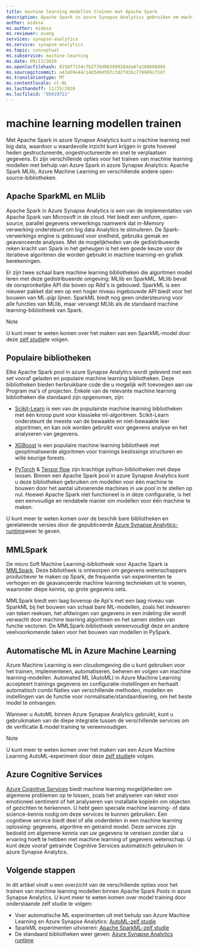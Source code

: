 ```yaml
---
title: machine learning modellen trainen met Apache Spark
description: Apache Spark in azure Synapse Analytics gebruiken om machine learning modellen te trainen
author: midesa
ms.author: midesa
ms.reviewer: euang
services: synapse-analytics
ms.service: synapse-analytics
ms.topic: conceptual
ms.subservice: machine-learning
ms.date: 09/13/2020
ms.openlocfilehash: 8250f7154cfb2739d065980284da67a200680d89
ms.sourcegitcommit: a43a59e44c14d349d597c3d2fd2bc779989c71d7
ms.translationtype: MT
ms.contentlocale: nl-NL
ms.lasthandoff: 11/25/2020
ms.locfileid: "95919721"
---
```

# <a name="train-machine-learning-models"></a>machine learning modellen trainen
Met Apache Spark in azure Synapse Analytics kunt u machine learning met big data, waardoor u waardevolle inzicht kunt krijgen in grote hoeveel heden gestructureerde, ongestructureerde en snel te verplaatsen gegevens. Er zijn verschillende opties voor het trainen van machine learning modellen met behulp van Azure Spark in azure Synapse Analytics: Apache Spark MLlib, Azure Machine Learning en verschillende andere open-source-bibliotheken. 

## <a name="apache-sparkml-and-mllib"></a>Apache SparkML en MLlib
Apache Spark in Azure Synapse Analytics is een van de implementaties van Apache Spark van Microsoft in de cloud. Het biedt een uniform, open-source, parallel gegevens verwerkings raamwerk dat in-Memory verwerking ondersteunt om big data Analytics te stimuleren. De Spark-verwerkings engine is gebouwd voor snelheid, gebruiks gemak en geavanceerde analyses. Met de mogelijkheden van de gedistribueerde reken kracht van Spark in het geheugen is het een goede keuze voor de iteratieve algoritmen die worden gebruikt in machine learning-en grafiek berekeningen. 

Er zijn twee schaal bare machine learning bibliotheken die algoritmen model leren met deze gedistribueerde omgeving: MLlib en SparkML. MLlib bevat de oorspronkelijke API die boven op Rdd's is gebouwd. SparkML is een nieuwer pakket dat een op een hoger niveau ingebouwde API biedt voor het bouwen van ML-pijp lijnen. SparkML biedt nog geen ondersteuning voor alle functies van MLlib, maar vervangt MLlib als de standaard machine learning-bibliotheek van Spark.

> [!NOTE]
> 
> U kunt meer te weten komen over het maken van een SparkML-model door deze [zelf studie](../spark/apache-spark-azure-machine-learning-tutorial.md)te volgen.

## <a name="popular-libraries"></a>Populaire bibliotheken
Elke Apache Spark pool in azure Synapse Analytics wordt geleverd met een set vooraf geladen en populaire machine learning bibliotheken. Deze bibliotheken bieden herbruikbare code die u mogelijk wilt toevoegen aan uw Program ma's of projecten. Enkele van de relevante machine learning bibliotheken die standaard zijn opgenomen, zijn:
- [Scikit-Learn](https://scikit-learn.org/stable/index.html) is een van de populairste machine learning bibliotheken met één knoop punt voor klassieke ml-algoritmen. Scikit-Learn ondersteunt de meeste van de bewaakte en niet-bewaakte leer algoritmen, en kan ook worden gebruikt voor gegevens analyse en het analyseren van gegevens.
  
- [XGBoost](https://xgboost.readthedocs.io/en/latest/) is een populaire machine learning bibliotheek met geoptimaliseerde algoritmen voor trainings beslissings structuren en wille keurige forests. 
  
- [PyTorch](https://pytorch.org/)  &  [Tensor flow](https://www.tensorflow.org/) zijn krachtige python-bibliotheken met diepe lessen. Binnen een Apache Spark pool in azure Synapse Analytics kunt u deze bibliotheken gebruiken om modellen voor één machine te bouwen door het aantal uitvoerende machines in uw pool in te stellen op nul. Hoewel Apache Spark niet functioneel is in deze configuratie, is het een eenvoudige en rendabele manier om modellen voor één machine te maken.

U kunt meer te weten komen over de beschik bare bibliotheken en gerelateerde versies door de gepubliceerde [Azure Synapse Analytics-runtime](../spark/apache-spark-version-support.md)weer te geven.

## <a name="mmlspark"></a>MMLSpark
De micro Soft Machine Learning-bibliotheek voor Apache Spark is [MMLSpark](https://github.com/Azure/mmlspark). Deze bibliotheek is ontworpen om gegevens wetenschappers productiever te maken op Spark, de frequentie van experimenten te verhogen en de geavanceerde machine learning technieken uit te voeren, waaronder diepe kennis, op grote gegevens sets. 

MMLSpark biedt een laag bovenop de Api's met een laag niveau van SparkML bij het bouwen van schaal bare ML-modellen, zoals het indexeren van teken reeksen, het afdwingen van gegevens in een indeling die wordt verwacht door machine learning algoritmen en het samen stellen van functie vectoren. De MMLSpark-bibliotheek vereenvoudigt deze en andere veelvoorkomende taken voor het bouwen van modellen in PySpark.

## <a name="automated-ml-in-azure-machine-learning"></a>Automatische ML in Azure Machine Learning 
Azure Machine Learning is een cloudomgeving die u kunt gebruiken voor het trainen, implementeren, automatiseren, beheren en volgen van machine learning-modellen. Automated ML (AutoML) in Azure Machine Learning accepteert trainings gegevens en configuratie-instellingen en herhaalt automatisch combi Naties van verschillende methoden, modellen en instellingen van de functie voor normalisatie/standaardisering, om het beste model te ontvangen. 

Wanneer u AutoML binnen Azure Synapse Analytics gebruikt, kunt u gebruikmaken van de diepe integratie tussen de verschillende services om de verificatie & model training te vereenvoudigen. 

> [!NOTE]
> 
> U kunt meer te weten komen over het maken van een Azure Machine Learning AutoML-experiment door deze [zelf studie](./spark/../apache-spark-azure-machine-learning-tutorial.md)te volgen.

## <a name="azure-cognitive-services"></a>Azure Cognitive Services
[Azure Cognitive Services](https://docs.microsoft.com/azure/cognitive-services/what-are-cognitive-services) biedt machine learning mogelijkheden om algemene problemen op te lossen, zoals het analyseren van tekst voor emotioneel sentiment of het analyseren van installatie kopieën om objecten of gezichten te herkennen. U hebt geen speciale machine learning- of data science-kennis nodig om deze services te kunnen gebruiken. Een cognitieve service biedt deel of alle onderdelen in een machine learning oplossing: gegevens, algoritme en getraind model. Deze services zijn bedoeld om algemene kennis van uw gegevens te vereisen zonder dat u ervaring hoeft te hebben met machine learning of gegevens wetenschap. U kunt deze vooraf getrainde Cognitive Services automatisch gebruiken in azure Synapse Analytics.

## <a name="next-steps"></a>Volgende stappen
In dit artikel vindt u een overzicht van de verschillende opties voor het trainen van machine learning modellen binnen Apache Spark Pools in azure Synapse Analytics. U kunt meer te weten komen over model training door onderstaande zelf studie te volgen:

- Voer automatische ML experimenten uit met behulp van Azure Machine Learning en Azure Synapse Analytics: [AutoML-zelf studie](./spark/../apache-spark-autoscale.md) 
- SparkML experimenten uitvoeren: [Apache SparkML-zelf studie](../spark/apache-spark-azure-machine-learning-tutorial.md)
- De standaard bibliotheken weer geven: [Azure Synapse Analytics runtime](../spark/apache-spark-version-support.md)